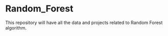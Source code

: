 # Random_Forest
This repository will have all the data and projects related to Random Forest algorithm.
